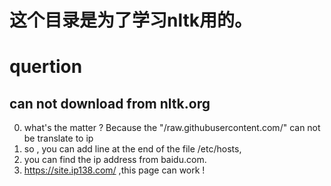 # 这个目录是为了学习nltk用的。

# quertion
## can not download from nltk.org
0. what's the matter ? Because the "/raw.githubusercontent.com/" can not be translate to ip
1. so , you can add line at the end of the file /etc/hosts,
2. you can find the ip address from baidu.com.
3. https://site.ip138.com/ ,this page can work !

